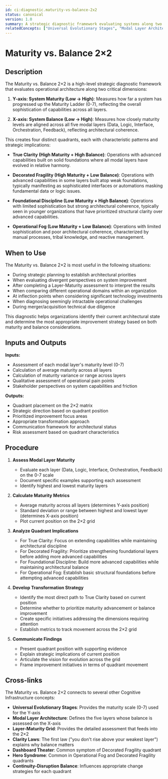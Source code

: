 ```yaml
---
id: ci:diagnostic.maturity-vs-balance-2x2
status: canonical
version: 1.0
summary: A strategic diagnostic framework evaluating systems along two dimensions - System Maturity (progression up the Maturity Ladder) and System Balance (alignment across modal layers). Creates four quadrants - True Clarity (high maturity + high balance), Decorated Fragility (high maturity + low balance), Foundational Discipline (low maturity + high balance), and Operational Fog (low maturity + low balance).
relatedConcepts: ["Universal Evolutionary Stages", "Modal Layer Architecture", "Layer-Maturity Grid"]
---
```


# Maturity vs. Balance 2×2

## Description

The Maturity vs. Balance 2×2 is a high-level strategic diagnostic framework that evaluates operational architecture along two critical dimensions:

1. **Y-axis: System Maturity (Low → High)**: Measures how far a system has progressed up the Maturity Ladder (0-7), reflecting the overall sophistication of capabilities across all layers.

2. **X-axis: System Balance (Low → High)**: Measures how closely maturity levels are aligned across all five modal layers (Data, Logic, Interface, Orchestration, Feedback), reflecting architectural coherence.

This creates four distinct quadrants, each with characteristic patterns and strategic implications:

- **True Clarity (High Maturity + High Balance)**: Operations with advanced capabilities built on solid foundations where all modal layers have evolved in relative harmony.

- **Decorated Fragility (High Maturity + Low Balance)**: Operations with advanced capabilities in some layers built atop weak foundations, typically manifesting as sophisticated interfaces or automations masking fundamental data or logic issues.

- **Foundational Discipline (Low Maturity + High Balance)**: Operations with limited sophistication but strong architectural coherence, typically seen in younger organizations that have prioritized structural clarity over advanced capabilities.

- **Operational Fog (Low Maturity + Low Balance)**: Operations with limited sophistication and poor architectural coherence, characterized by manual processes, tribal knowledge, and reactive management.

## When to Use

The Maturity vs. Balance 2×2 is most useful in the following situations:

- During strategic planning to establish architectural priorities
- When evaluating divergent perspectives on system improvement
- After completing a Layer-Maturity assessment to interpret the results
- When comparing different operational domains within an organization
- At inflection points when considering significant technology investments
- When diagnosing seemingly intractable operational challenges
- During merger/acquisition technical due diligence

This diagnostic helps organizations identify their current architectural state and determine the most appropriate improvement strategy based on both maturity and balance considerations.

## Inputs and Outputs

**Inputs:**
- Assessment of each modal layer's maturity level (0-7)
- Calculation of average maturity across all layers
- Calculation of maturity variance or range across layers
- Qualitative assessment of operational pain points
- Stakeholder perspectives on system capabilities and friction

**Outputs:**
- Quadrant placement on the 2×2 matrix
- Strategic direction based on quadrant position
- Prioritized improvement focus areas
- Appropriate transformation approach
- Communication framework for architectural status
- Risk assessment based on quadrant characteristics

## Procedure

1. **Assess Modal Layer Maturity**
   - Evaluate each layer (Data, Logic, Interface, Orchestration, Feedback) on the 0-7 scale
   - Document specific examples supporting each assessment
   - Identify highest and lowest maturity layers

2. **Calculate Maturity Metrics**
   - Average maturity across all layers (determines Y-axis position)
   - Standard deviation or range between highest and lowest layer (determines X-axis position)
   - Plot current position on the 2×2 grid

3. **Analyze Quadrant Implications**
   - For True Clarity: Focus on extending capabilities while maintaining architectural discipline
   - For Decorated Fragility: Prioritize strengthening foundational layers before adding more advanced capabilities
   - For Foundational Discipline: Build more advanced capabilities while maintaining architectural balance
   - For Operational Fog: Establish basic structural foundations before attempting advanced capabilities

4. **Develop Transformation Strategy**
   - Identify the most direct path to True Clarity based on current position
   - Determine whether to prioritize maturity advancement or balance improvement
   - Create specific initiatives addressing the dimensions requiring attention
   - Establish metrics to track movement across the 2×2 grid

5. **Communicate Findings**
   - Present quadrant position with supporting evidence
   - Explain strategic implications of current position
   - Articulate the vision for evolution across the grid
   - Frame improvement initiatives in terms of quadrant movement

## Cross-links

The Maturity vs. Balance 2×2 connects to several other Cognitive Infrastructure concepts:

- **Universal Evolutionary Stages**: Provides the maturity scale (0-7) used for the Y-axis
- **Modal Layer Architecture**: Defines the five layers whose balance is assessed on the X-axis
- **Layer-Maturity Grid**: Provides the detailed assessment that feeds into the 2×2
- **Clarity Laws**: The first law ("you don't rise above your weakest layer") explains why balance matters
- **Dashboard Theater**: Common symptom of Decorated Fragility quadrant
- **Hero Syndrome**: Common in Operational Fog and Decorated Fragility quadrants
- **Continuity-Disruption Balance**: Influences appropriate change strategies for each quadrant